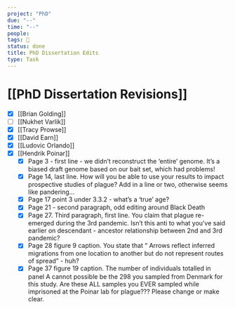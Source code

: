 ```yaml
---
project: "PhD"
due: "--"
time: "--"
people:
tags: 📝
status: done
title: PhD Dissertation Edits
type: Task
---
```


# [[PhD Dissertation Revisions]]

- [x] [[Brian Golding]]
- [ ] [[Nukhet Varlik]]
- [x] [[Tracy Prowse]]
- [x] [[David Earn]]
- [x] [[Ludovic Orlando]]
- [x] [[Hendrik Poinar]]
	- [x] Page 3 - first line - we didn’t reconstruct the ‘entire’ genome. It’s a biased draft genome based on our bait set, which had problems!
	- [x] Page 14, last line. How will you be able to use your results to impact prospective studies of plague? Add in a line or two, otherwise seems like pandering…
	- [x] Page 17 point 3 under 3.3.2 - what’s a ‘true’ age?
	- [x] Page 21 - second paragraph, odd editing around Black Death
	- [x] Page 27. Third paragraph, first line. You claim that plague re-emerged during the 3rd pandemic. Isn’t this anti to what you’ve said earlier on descendant - ancestor relationship between 2nd and 3rd pandemic?
	- [x] Page 28 figure 9 caption. You state that “ Arrows reflect inferred migrations from one location to another but do not represent routes of spread” - huh?
	- [x] Page 37 figure 19 caption. The number of individuals totalled in panel A cannot possible be the 298 you sampled from Denmark for this study. Are these ALL samples you EVER sampled while imprisoned at the Poinar lab for plague??? Please change or make clear.